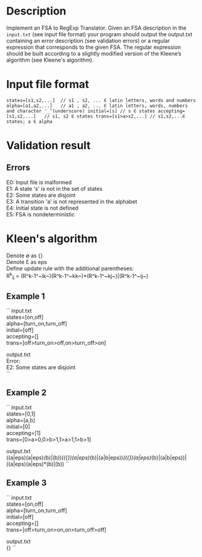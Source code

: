 # Description
Implement an FSA to RegExp Translator. Given an FSA description in the `input.txt` (see input file format) your program should output the output.txt containing an error description (see validation errors) or a regular expression that corresponds to the given FSA. The regular expression should be built according to a slightly modified version of the Kleene’s algorithm (see Kleene's algorithm).

# Input file format
`
states=[s1,s2,...]	// s1 , s2, ... ∈ latin letters, words and numbers
alpha=[a1,a2,...]	// a1 , a2, ... ∈ latin letters, words, numbers and character '_’(underscore)
initial=[s]	// s ∈ states
accepting=[s1,s2,...]	// s1, s2 ∈ states
trans=[s1>a>s2,...]	// s1,s2,...∈ states; a ∈ alpha
`

# Validation result
## Errors
E0: Input file is malformed  
E1: A state 's' is not in the set of states  
E2: Some states are disjoint  
E3: A transition 'a' is not represented in the alphabet  
E4: Initial state is not defined  
E5: FSA is nondeterministic  

# Kleen's algorithm
Denote ∅ as {}  
Denote Ɛ as eps  
Define update rule with the additional parentheses:  
R<sup>k</sup><sub>ij</sub> = (R^k-1^~ik~)(R^k-1^~kk~)\*(R^k-1^~kj~)|(R^k-1^~ij~)  

## Example 1
``
input.txt  
states=[on,off]  
alpha=[turn_on,turn_off]    
initial=[off]  
accepting=[]  
trans=[off>turn_on>off,on>turn_off>on]  

output.txt  
Error:  
E2: Some states are disjoint  
``

## Example 2
``
input.txt  
states=[0,1]  
alpha=[a,b]  
initial=[0]  
accepting=[1]  
trans=[0>a>0,0>b>1,1>a>1,1>b>1]  

output.txt  
((a|eps)(a|eps)*(b)|(b))(({})(a|eps)*(b)|(a|b|eps))*(({})(a|eps)*(b)|(a|b|eps))|((a|eps)(a|eps)*(b)|(b))
``

## Example 3
``
input.txt  
states=[on,off]  
alpha=[turn_on,turn_off]  
initial=[off]  
accepting=[]  
trans=[off>turn_on>on,on>turn_off>off]  

output.txt  
{}
``

